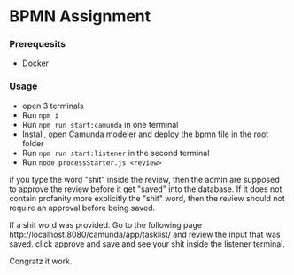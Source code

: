 # BPMN Assignment

### Prerequesits

- Docker

### Usage

- open 3 terminals
- Run `npm i`
- Run `npm run start:camunda` in one terminal
- Install, open Camunda modeler and deploy the bpmn file in the root folder
- Run `npm run start:listener` in the second terminal
- Run `node processStarter.js <review>`

if you type the word "shit" inside the review, then the admin are supposed to approve the review before it get "saved" into the database. If it does not contain profanity more explicitly the "shit" word, then the review should not require an approval before being saved.

If a shit word was provided. Go to the following page http://localhost:8080/camunda/app/tasklist/ and review the input that was saved. click approve and save and see your shit inside the listener terminal.

Congratz it work.
